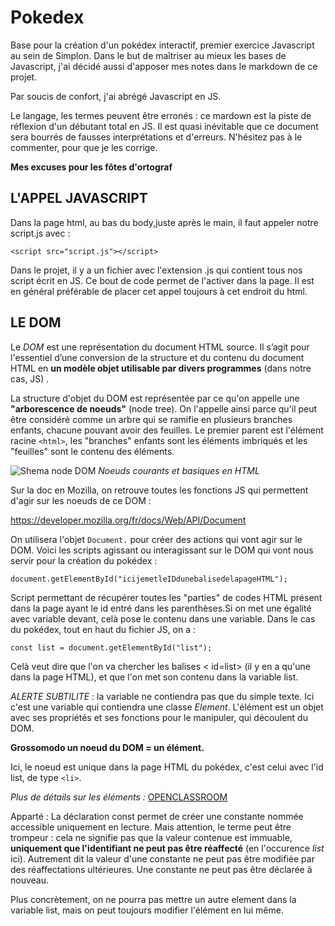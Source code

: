 # Pokedex

Base pour la création d'un pokédex interactif, premier exercice Javascript au sein de Simplon.
Dans le but de maîtriser au mieux les bases de Javascript, j'ai décidé aussi d'apposer mes notes dans le markdown de ce projet.

Par soucis de confort, j'ai abrégé Javascript en JS.

Le langage, les termes peuvent être erronés : ce mardown est la piste de réflexion d'un débutant total en JS. Il est quasi inévitable que ce document sera bourrés de fausses interprétations et d'erreurs. N'hésitez pas à le commenter, pour que je les corrige.

**Mes excuses pour les fôtes d'ortograf**

## L'APPEL JAVASCRIPT

Dans la page html, au bas du body,juste après le main, il faut appeler notre script.js avec :

`<script src="script.js"></script>`

Dans le projet, il y a un fichier avec l'extension .js qui contient tous nos script écrit en JS. Ce bout de code permet de l'activer dans la page. Il est en général préférable de placer cet appel toujours à cet endroit du html.

## LE DOM

Le _DOM_ est une représentation du document HTML source. Il s’agit pour l'essentiel d’une conversion de la structure et du contenu du document HTML en **un modèle objet utilisable par divers programmes** (dans notre cas, JS) .

La structure d'objet du DOM est représentée par ce qu'on appelle une **"arborescence de noeuds"** (node tree). On l'appelle ainsi parce qu'il peut être considéré comme un arbre qui se ramifie en plusieurs branches enfants, chacune pouvant avoir des feuilles. Le premier parent est l'élément racine `<html>`, les "branches" enfants sont les éléments imbriqués et les "feuilles" sont le contenu des éléments.

![Shema node DOM](https://la-cascade.io/content/images/2018/12/node-tree-example-compressor.png)
_Noeuds courants et basiques en HTML_

Sur la doc en Mozilla, on retrouve toutes les fonctions JS qui permettent d'agir sur les noeuds de ce DOM :

https://developer.mozilla.org/fr/docs/Web/API/Document

On utilisera l'objet `Document.` pour créer des actions qui vont agir sur le DOM. Voici les scripts agissant ou interagissant sur le DOM qui vont nous servir pour la création du pokédex :

`document.getElementById("icijemetleIDdunebalisedelapageHTML");`

Script permettant de récupérer toutes les "parties" de codes HTML présent dans la page ayant le id entré dans les parenthèses.Si on met une égalité avec variable devant, celà pose le contenu dans une variable. Dans le cas du pokédex, tout en haut du fichier JS, on a :

`const list = document.getElementById("list");`

Celà veut dire que l'on va chercher les balises < id=list> (il y en a qu'une dans la page HTML), et que l'on met son contenu dans la variable list.

_ALERTE SUBTILITE :_ la variable ne contiendra pas que du simple texte. Ici c'est une variable qui contiendra une classe _Element_. L'élément est un objet avec ses propriétés et ses fonctions pour le manipuler, qui découlent du DOM.

**Grossomodo un noeud du DOM = un élément.**

Ici, le noeud est unique dans la page HTML du pokédex, c'est celui avec l'id list, de type `<li>`.

_Plus de détails sur les éléments :_ [OPENCLASSROOM](https://openclassrooms.com/fr/courses/5543061-ecrivez-du-javascript-pour-le-web/5577476-accedez-aux-elements-du-dom)

Apparté : La déclaration const permet de créer une constante nommée accessible uniquement en lecture. Mais attention, le terme peut être trompeur : cela ne signifie pas que la valeur contenue est immuable, **uniquement que l'identifiant ne peut pas être réaffecté** (en l'occurence _list_ ici). Autrement dit la valeur d'une constante ne peut pas être modifiée par des réaffectations ultérieures. Une constante ne peut pas être déclarée à nouveau.

Plus concrètement, on ne pourra pas mettre un autre element dans la variable list, mais on peut toujours modifier l'élément en lui même.
